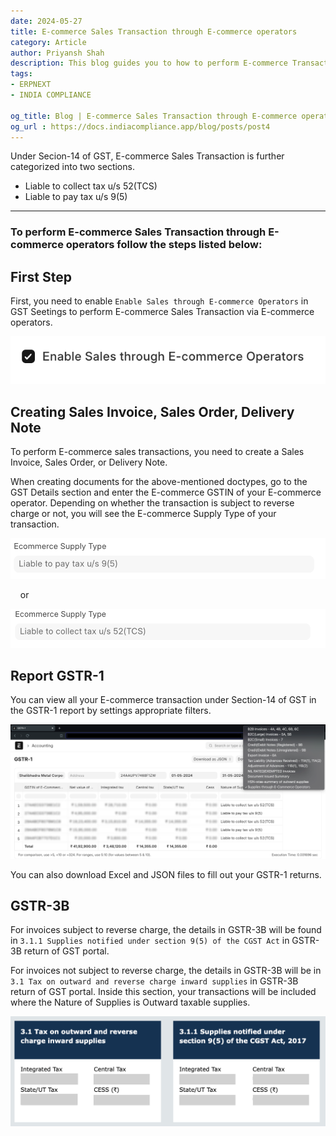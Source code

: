 ```yaml
---
date: 2024-05-27
title: E-commerce Sales Transaction through E-commerce operators
category: Article
author: Priyansh Shah
description: This blog guides you to how to perform E-commerce Transaction through E-commerce operators.
tags:
- ERPNEXT
- INDIA COMPLIANCE

og_title: Blog | E-commerce Sales Transaction through E-commerce operators
og_url : https://docs.indiacompliance.app/blog/posts/post4
---
```

<PostDetail>

Under Secion-14 of GST, E-commerce Sales Transaction is further categorized into two sections.

- Liable to collect tax u/s 52(TCS)
- Liable to pay tax u/s 9(5)

---

### To perform E-commerce Sales Transaction through E-commerce operators follow the steps listed below: 

## First Step

First, you need to enable `Enable Sales through E-commerce Operators` in GST Seetings to perform E-commerce Sales Transaction via E-commerce operators.


![GST Settings](../assets/e_commerce_gst_settings.png)

## Creating Sales Invoice, Sales Order, Delivery Note

To perform E-commerce sales transactions, you need to create a Sales Invoice, Sales Order, or Delivery Note.

When creating documents for the above-mentioned doctypes, go to the GST Details section and enter the E-commerce GSTIN of your E-commerce operator. Depending on whether the transaction is subject to reverse charge or not, you will see the E-commerce Supply Type of your transaction.

![](../assets/section_9(5).png) 

&nbsp;&nbsp;&nbsp;&nbsp;or

![](../assets/section_52.png)

## Report GSTR-1

You can view all your E-commerce transaction under Section-14 of GST in the GSTR-1 report by settings appropriate filters.

![GSTR-1](../assets/report_gstr1.png)

You can also download Excel and JSON files to fill out your GSTR-1 returns.

## GSTR-3B

For invoices subject to reverse charge, the details in GSTR-3B will be found in `3.1.1 Supplies notified under section 9(5) of the CGST Act` in GSTR-3B return of GST portal.

For invoices not subject to reverse charge, the details in GSTR-3B will be in `3.1 Tax on outward and reverse charge inward supplies` in GSTR-3B return of GST portal. Inside this section, your transactions will be included where the Nature of Supplies is Outward taxable supplies.

![GSTR-3B](../assets/gstr3b.png)
</PostDetail>
